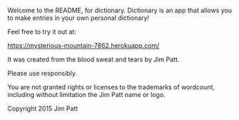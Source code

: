 Welcome to the README, for dictionary. Dictionary is an app that allows you to make entries in your own personal dictionary!

Feel free to try it out at:

https://mysterious-mountain-7862.herokuapp.com/

It was created from the blood sweat and tears by Jim Patt.

Please use responsibly.

You are not granted rights or licenses to the trademarks of wordcount, including without limitation the Jim Patt name or logo.

Copyright 2015 Jim Patt
